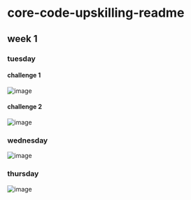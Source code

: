 # core-code-upskilling-readme

## week 1
### tuesday
#### challenge 1
![image](https://user-images.githubusercontent.com/89661214/197918438-e5b35447-ca83-4ca3-8c3d-3bb4694a2b05.png)

#### challenge 2

![image](https://user-images.githubusercontent.com/89661214/197918300-115c74fb-1f71-43f6-a48f-0faef1643d23.png)

### wednesday
![image](https://user-images.githubusercontent.com/89661214/198167063-b47c0e02-7980-4c1a-8558-1bdcd5c33056.png)

### thursday
![image](https://user-images.githubusercontent.com/89661214/198425105-4664cc80-98c9-4e42-985a-2c743228c851.png)
